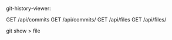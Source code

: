 git-history-viewer: 

GET /api/commits
GET /api/commits/<hash>
GET /api/files
GET /api/files/<hash>

git show <hash> > file
